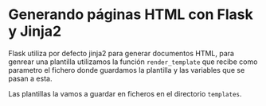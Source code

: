 # Generando páginas HTML con Flask y Jinja2

Flask utiliza por defecto jinja2 para generar documentos HTML, para genrear una plantilla utilizamos la función `render_template` que recibe como parametro el fichero donde guardamos la plantilla y las variables que se pasan a esta.

Las plantillas la vamos a guardar en ficheros en el directorio `templates`.

